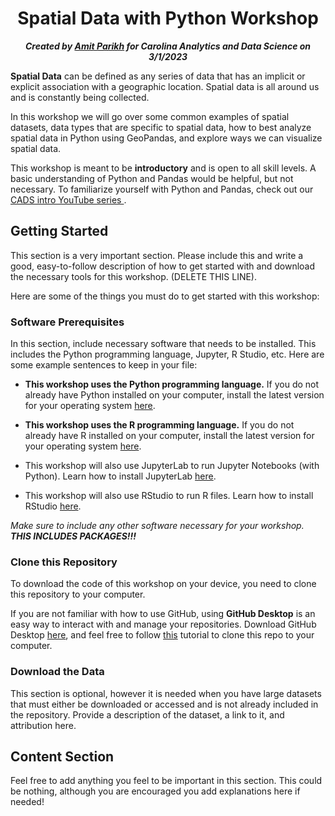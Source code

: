 <h1 align="center">Spatial Data with Python Workshop</h1>

<p align="center"><b><i>Created by <a href="https://github.com/amitparikh1">Amit Parikh</a> for Carolina Analytics and Data Science on 3/1/2023</b></i></p>

 
**Spatial Data** can be defined as any series of data that has an implicit or explicit association with a geographic location. Spatial data is all around us and is constantly being collected. 

In this workshop we will go over some common examples of spatial datasets, data types that are specific to spatial data, how to best analyze spatial data in Python using GeoPandas, and explore ways we can visualize spatial data. 

This workshop is meant to be **introductory** and is open to all skill levels. A basic understanding of Python and Pandas would be helpful, but not necessary. To familiarize yourself with Python and Pandas, check out our <a href="https://youtube.com/playlist?list=PLtOYSqZWWG7L1tUaEgUwtJP0d9xYHN7o1"> CADS intro YouTube series </a>. 

## Getting Started

This section is a very important section. Please include this and write a good, easy-to-follow description of how to get started with and download the necessary tools for this workshop. (DELETE THIS LINE).

Here are some of the things you must do to get started with this workshop:

### Software Prerequisites

In this section, include necessary software that needs to be installed. This includes the Python programming language, Jupyter, R Studio, etc. Here are some example sentences to keep in your file:

- **This workshop uses the Python programming language.** If you do not already have Python installed on your computer, install the latest version for your operating system [here](https://www.python.org/downloads/).

- **This workshop uses the R programming language.** If you do not already have R installed on your computer, install the latest version for your operating system [here](https://cloud.r-project.org).

- This workshop will also use JupyterLab to run Jupyter Notebooks (with Python). Learn how to install JupyterLab [here](https://jupyter.org/install).

- This workshop will also use RStudio to run R files. Learn how to install RStudio [here](https://posit.co/download/rstudio-desktop/).

*Make sure to include any other software necessary for your workshop. **THIS INCLUDES PACKAGES!!!***

### Clone this Repository

To download the code of this workshop on your device, you need to clone this repository to your computer.

If you are not familiar with how to use GitHub, using **GitHub Desktop** is an easy way to interact with and manage your repositories. Download GitHub Desktop [here](https://desktop.github.com), and feel free to follow [this](https://docs.github.com/en/desktop/contributing-and-collaborating-using-github-desktop/adding-and-cloning-repositories/cloning-a-repository-from-github-to-github-desktop) tutorial to clone this repo to your computer.

### Download the Data

This section is optional, however it is needed when you have large datasets that must either be downloaded or accessed and is not already included in the repository. Provide a description of the dataset, a link to it, and attribution here.

## Content Section

Feel free to add anything you feel to be important in this section. This could be nothing, although you are encouraged you add explanations here if needed!
